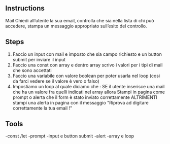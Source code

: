 ## Instructions

Mail Chiedi all’utente la sua email, controlla che sia nella lista di chi può accedere,
stampa un messaggio appropriato sull’esito del controllo.

## Steps 
1. Faccio un input con mail e imposto che sia campo richiesto e un button submit per inviare il input
2. Faccio una const con array e dentro array scrivo i valori per i tipi di mail che sono accettati  
3. Faccio una variabile con valore boolean per poter usarla nel loop (cosi da farci vedere se il valore è vero o falso)
4. Impostiamo un loop al quale diciamo che : SE il utente inserisce una mail che ha un valore fra quelli indicati nel array allora Stampi in pagina come prompt o alerta che il form è stato inviato correttamente ALTRIMENTI stampi una alerta in pagina con il messaggio "Riprova ad digitare correttamente la tua email !"

## Tools
-const /let
-prompt
-input e button submit
-alert
-array e loop
